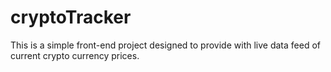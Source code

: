 # cryptoTracker

This is a simple front-end project designed to provide with live data feed of current crypto currency prices. 

